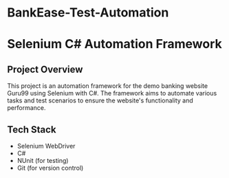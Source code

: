 # BankEase-Test-Automation

# Selenium C# Automation Framework

## Project Overview
This project is an automation framework for the demo banking website Guru99 using Selenium with C#. The framework aims to automate various tasks and test scenarios to ensure the website's functionality and performance.

## Tech Stack
- Selenium WebDriver
- C#
- NUnit (for testing)
- Git (for version control)
